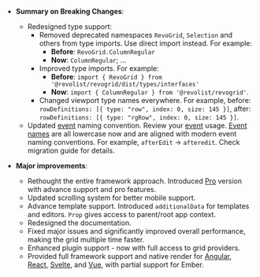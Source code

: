 -   **Summary on Breaking Changes**:

    -   Redesigned type support:
        -   Removed deprecated namespaces `RevoGrid`, `Selection` and others from type imports. Use direct import instead. For example:
            -   **Before**: `RevoGrid.ColumnRegular`
            -   **Now**: `ColumnRegular`;
                ...
        -   Improved type imports. For example:
            -   **Before**: `import { RevoGrid } from '@revolist/revogrid/dist/types/interfaces'`
            -   **Now**: `import { ColumnRegular } from '@revolist/revogrid'`.
        -   Changed viewport type names everywhere. For example, before: `rowDefinitions: [{ type: "row", index: 0, size: 145 }]`, after: `rowDefinitions: [{ type: "rgRow", index: 0, size: 145 }]`.
    -   Updated [event](/guide/api/events) naming convention. Review your [event](/guide/api/events) usage. [Event names](/guide/api/events) are all lowercase now and are aligned with modern event naming conventions. For example, `afterEdit` -> `afteredit`. Check migration guide for details.

-   **Major improvements**:

    -   Rethought the entire framework approach. Introduced [Pro](/pro/) version with advance support and pro features.
    -   Updated scrolling system for better mobile support.
    -   Advance template support. Introduced `additionalData` for templates and editors. `Prop` gives access to parent/root app context.
    -   Redesigned the documentation.
    -   Fixed major issues and significantly improved overall performance, making the grid multiple time faster.
    -   Enhanced plugin support - now with full access to grid providers.
    -   Provided full framework support and native render for [Angular](/guide/angular/), [React](/guide/react/), [Svelte](/guide/svelte/), and [Vue](/guide/vue3/), with partial support for Ember.
